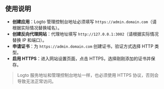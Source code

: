 ## 使用说明

- **创建应用**：Logto 管理控制台地址必须填写 `https://admin.domain.com`（请根据实际情况替换域名）。
- **创建反向代理网站**：代理地址填写 `http://127.0.0.1:3002`（请根据实际情况替换 IP 和端口）。
- **申请证书**：为 `https://admin.domain.com` 创建证书，验证方式选择 HTTP 类型。
- **启用 HTTPS**：进入网站设置页面，点击 HTTPS，选择刚刚添加的证书并保存。

> Logto 服务地址和管理控制台地址一样，也必须使用 HTTPS 协议，否则会导致无法正常访问。
